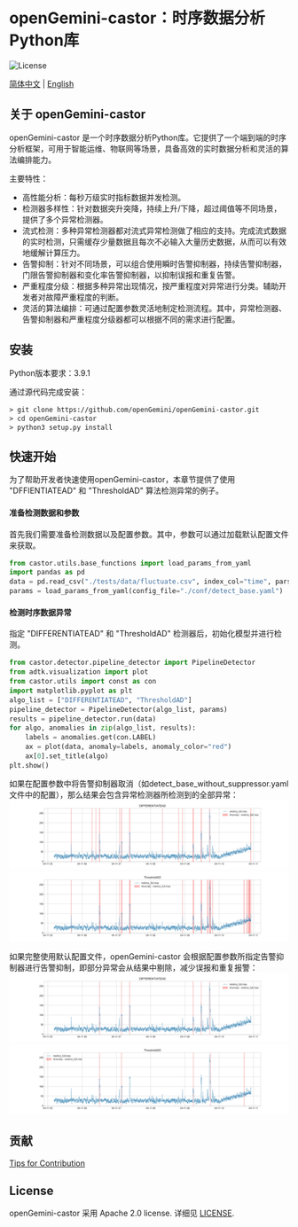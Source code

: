 # openGemini-castor：时序数据分析Python库
![License](https://img.shields.io/badge/license-Apache2.0-green) 

[简体中文]() | [English](README.md)

## 关于 openGemini-castor
openGemini-castor 是一个时序数据分析Python库。它提供了一个端到端的时序分析框架，可用于智能运维、物联网等场景，具备高效的实时数据分析和灵活的算法编排能力。

主要特性：
* 高性能分析：每秒万级实时指标数据并发检测。
* 检测器多样性：针对数据突升突降，持续上升/下降，超过阈值等不同场景，提供了多个异常检测器。
* 流式检测：多种异常检测器都对流式异常检测做了相应的支持。完成流式数据的实时检测，只需缓存少量数据且每次不必输入大量历史数据，从而可以有效地缓解计算压力。
* 告警抑制：针对不同场景，可以组合使用瞬时告警抑制器，持续告警抑制器，门限告警抑制器和变化率告警抑制器，以抑制误报和重复告警。
* 严重程度分级：根据多种异常出现情况，按严重程度对异常进行分类。辅助开发者对故障严重程度的判断。
* 灵活的算法编排：可通过配置参数灵活地制定检测流程。其中，异常检测器、告警抑制器和严重程度分级器都可以根据不同的需求进行配置。

## 安装
Python版本要求：3.9.1

通过源代码完成安装：
```shell
> git clone https://github.com/openGemini/openGemini-castor.git
> cd openGemini-castor
> python3 setup.py install
```

## 快速开始
为了帮助开发者快速使用openGemini-castor，本章节提供了使用 "DFFIENTIATEAD" 和 "ThresholdAD" 算法检测异常的例子。

#### 准备检测数据和参数
首先我们需要准备检测数据以及配置参数。其中，参数可以通过加载默认配置文件来获取。
```python
from castor.utils.base_functions import load_params_from_yaml
import pandas as pd
data = pd.read_csv("./tests/data/fluctuate.csv", index_col="time", parse_dates=True)
params = load_params_from_yaml(config_file="./conf/detect_base.yaml")
```

#### 检测时序数据异常

指定 "DIFFERENTIATEAD" 和 "ThresholdAD" 检测器后，初始化模型并进行检测。

```python
from castor.detector.pipeline_detector import PipelineDetector
from adtk.visualization import plot
from castor.utils import const as con
import matplotlib.pyplot as plt
algo_list = ["DIFFERENTIATEAD", "ThresholdAD"]
pipeline_detector = PipelineDetector(algo_list, params)
results = pipeline_detector.run(data)
for algo, anomalies in zip(algo_list, results):
    labels = anomalies.get(con.LABEL)
    ax = plot(data, anomaly=labels, anomaly_color="red")
    ax[0].set_title(algo)
plt.show()
```
如果在配置参数中将告警抑制器取消（如detect_base_without_suppressor.yaml文件中的配置），那么结果会包含异常检测器所检测到的全部异常：
<img src="./docs/_figure/DIFFERENTIATEAD_without_suppressor.jpg" />
<img src="./docs/_figure/ThresholdAD_without_suppressor.jpg" />

如果完整使用默认配置文件，openGemini-castor 会根据配置参数所指定告警抑制器进行告警抑制，即部分异常会从结果中剔除，减少误报和重复报警：
<img src="./docs/_figure/DIFFERENTIATEAD.jpg" />
<img src="./docs/_figure/ThresholdAD.jpg" />


## 贡献
[Tips for Contribution](https://github.com/openGemini/openGemini/blob/main/CONTRIBUTION_CN.md)

## License
openGemini-castor 采用 Apache 2.0 license. 详细见 [LICENSE](https://github.com/openGemini/openGemini-castor/blob/main/LICENSE).




